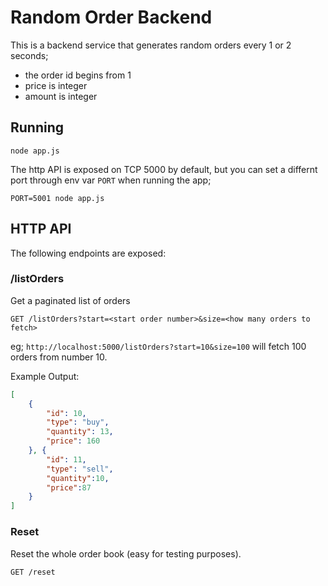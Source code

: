 Random Order Backend
====================
This is a backend service that generates random orders every 1 or 2 seconds; 
 - the order id begins from 1
 - price is integer
 - amount is integer

## Running
```
node app.js
```

The http API is exposed on TCP 5000 by default, but you can set a differnt port through env var `PORT` when running the app;

```
PORT=5001 node app.js
```

## HTTP API
The following endpoints are exposed:

### /listOrders
Get a paginated list of orders

```
GET /listOrders?start=<start order number>&size=<how many orders to fetch>
```

eg; `http://localhost:5000/listOrders?start=10&size=100` will fetch 100 orders from number 10.  

Example Output:
```json
[
    {
        "id": 10,
        "type": "buy",
        "quantity": 13,
        "price": 160
    }, {
        "id": 11,
        "type": "sell",
        "quantity":10,
        "price":87
    }
]
```

### Reset
Reset the whole order book (easy for testing purposes).

```
GET /reset
```

